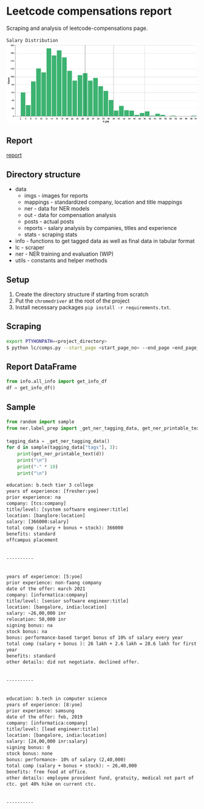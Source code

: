 # Leetcode compensations report
Scraping and analysis of leetcode-compensations page.

`Salary Distribution`
![Salary](data/imgs/all_lpa.png)

## Report
[report](data/reports/report.md)


## Directory structure
- data
    - imgs - images for reports
    - mappings - standardized company, location and title mappings
    - ner - data for NER models
    - out - data for compensation analysis
    - posts - actual posts
    - reports - salary analysis by companies, titles and experience
    - stats - scraping stats
- info - functions to get tagged data as well as final data in tabular format
- lc - scraper
- ner - NER training and evaluation (WIP)
- utils - constants and helper methods

## Setup
1. Create the directory structure if starting from scratch
2. Put the `chromedriver` at the root of the project
3. Install necessary packages `pip install -r requirements.txt`.

## Scraping
```bash
export PTYHONPATH=<project_directory>
$ python lc/comps.py --start_page <start_page_no> --end_page <end_page_no>
```

## Report DataFrame
```python
from info.all_info import get_info_df
df = get_info_df()
```

## Sample
```python
from random import sample
from ner.label_prep import _get_ner_tagging_data, get_ner_printable_text

tagging_data = _get_ner_tagging_data()
for d in sample(tagging_data["tags"], 3):
    print(get_ner_printable_text(d))
    print("\n")
    print("-" * 10)
    print("\n")
```

```text
education: b.tech tier 3 college
years of experience: [fresher:yoe]
prior experience: na
company: [tcs:company]
title/level: [system software engineer:title]
location: [banglore:location]
salary: [366000:salary]
total comp (salary + bonus + stock): 366000
benefits: standard
offcampus placement


----------


years of experience: [5:yoe]
prior experience: non-faang company
date of the offer: march 2021
company: [informatica:company]
title/level: [senior software engineer:title]
location: [bangalore, india:location]
salary: ~26,00,000 inr
relocation: 50,000 inr
signing bonus: na
stock bonus: na
bonus: performance-based target bonus of 10% of salary every year
total comp (salary + bonus ): 26 lakh + 2.6 lakh = 28.6 lakh for first year
benefits: standard
other details: did not negotiate. declined offer.


----------


education: b.tech in computer science
years of experience: [8:yoe]
prior experience: samsung
date of the offer: feb, 2019
company: [informatica:company]
title/level: [lead engineer:title]
location: [bangalore, india:location]
salary: [24,00,000 inr:salary]
signing bonus: 0
stock bonus: none
bonus: performance- 10% of salary (2,40,000)
total comp (salary + bonus + stock): ~ 26,40,000
benefits: free food at office.
other details: employee provident fund, gratuity, medical not part of ctc. got 40% hike on current ctc.


----------
```